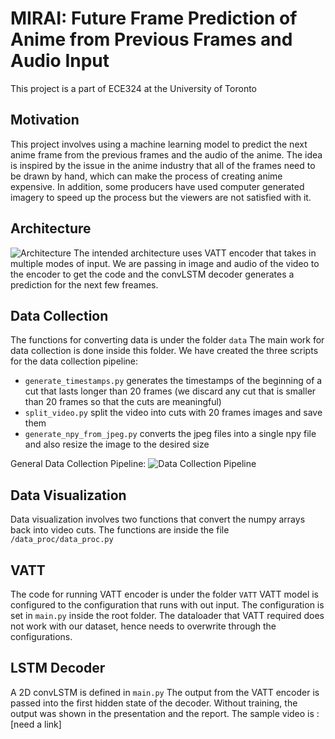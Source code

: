 # MIRAI: Future Frame Prediction of Anime from Previous Frames and Audio Input

This project is a part of ECE324 at the University of Toronto

## Motivation
This project involves using a machine learning model to predict the next anime frame from the previous frames and the audio of the anime. The idea is inspired by the issue in the anime industry that all of the frames need to be drawn by hand, which can make the process of creating anime expensive. In addition, some producers have used computer generated imagery to speed up the process but the viewers are not satisfied with it. 

## Architecture
![Architecture](https://cdn.discordapp.com/attachments/1068310123824550019/1089287912274808882/Arch20Diagram.png)
The intended architecture uses VATT encoder that takes in multiple modes of input. We are passing in image and audio of the video to the encoder to get the code and the convLSTM decoder generates a prediction for the next few freames. 

## Data Collection
The functions for converting data is under the folder `data`
The main work for data collection is done inside this folder.
We have created the three scripts for the data collection pipeline:
* `generate_timestamps.py` generates the timestamps of the beginning of a cut that lasts longer than 20 frames (we discard any cut that is smaller than 20 frames so that the cuts are meaningful)
* `split_video.py` split the video into cuts with 20 frames images and save them
* `generate_npy_from_jpeg.py` converts the jpeg files into a single npy file and also resize the image to the desired size

General Data Collection Pipeline:
![Data Collection Pipeline](https://cdn.discordapp.com/attachments/1068310123824550019/1089300868714741841/data_processing.jpeg)

## Data Visualization
Data visualization involves two functions that convert the numpy arrays back into video cuts. The functions are inside the file `/data_proc/data_proc.py`


## VATT
The code for running VATT encoder is under the folder `VATT`
VATT model is configured to the configuration that runs with out input. The configuration is set in `main.py` inside the root folder. The dataloader that VATT required does not work with our dataset, hence needs to overwrite through the configurations.

## LSTM Decoder
A 2D convLSTM is defined in `main.py`
The output from the VATT encoder is passed into the first hidden state of the decoder. Without training, the output was shown in the presentation and the report. The sample video is : [need a link]